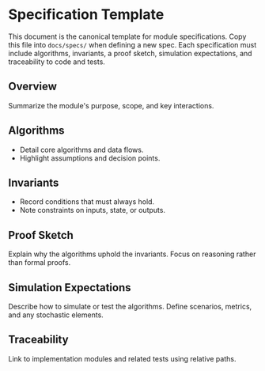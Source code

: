 # Specification Template

This document is the canonical template for module specifications. Copy this
file into `docs/specs/` when defining a new spec. Each specification must
include algorithms, invariants, a proof sketch, simulation expectations, and
traceability to code and tests.

## Overview

Summarize the module's purpose, scope, and key interactions.

## Algorithms

- Detail core algorithms and data flows.
- Highlight assumptions and decision points.

## Invariants

- Record conditions that must always hold.
- Note constraints on inputs, state, or outputs.

## Proof Sketch

Explain why the algorithms uphold the invariants. Focus on reasoning rather
than formal proofs.

## Simulation Expectations

Describe how to simulate or test the algorithms. Define scenarios, metrics,
and any stochastic elements.

## Traceability

Link to implementation modules and related tests using relative paths.
